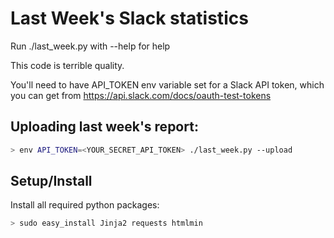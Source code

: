 # Last Week's Slack statistics

Run ./last_week.py with --help for help

This code is terrible quality.

You'll need to have API_TOKEN env variable set for a Slack API token, which you can get from https://api.slack.com/docs/oauth-test-tokens

## Uploading last week's report:

```bash
> env API_TOKEN=<YOUR_SECRET_API_TOKEN> ./last_week.py --upload
```

## Setup/Install

Install all required python packages:

```bash
> sudo easy_install Jinja2 requests htmlmin
```
